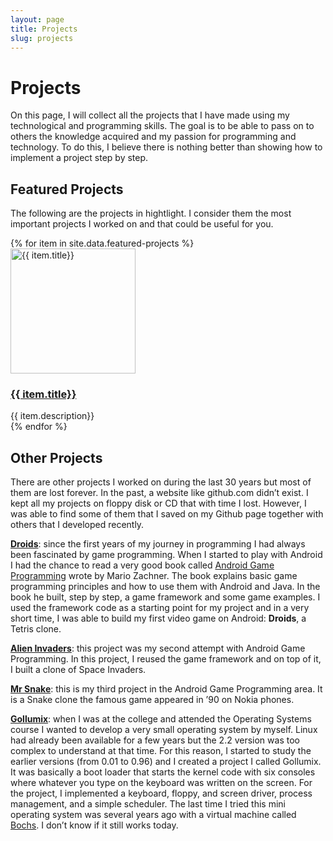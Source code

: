 ```yaml
---
layout: page
title: Projects
slug: projects
---
```

# Projects

On this page, I will collect all the projects that I have made using my technological and programming skills. The goal is to be able to pass on to others the knowledge acquired and my passion for programming and technology. To do this, I believe there is nothing better than showing how to implement a project step by step.

## Featured Projects

The following are the projects in hightlight. I consider them the most important projects I worked on and that could be useful for you.

<div class="featured-projects-area">
{% for item in site.data.featured-projects %}
  <div class="featured-projects-box">
    <div class="featured-projects-image">
      <a title="{{ item.title}}" href="{{ item.link}}"><img src="{{ item.image}}" alt="{{ item.title}}" width="200" height="auto"/></a>
    </div>
      <div class="featured-projects-title">
        <h3><a title="{{ item.title}}" href="{{ item.link}}">{{ item.title}}</a></h3>
      </div>
    <div class="featured-projects-text">{{ item.description}}</div>
  </div>
{% endfor %}
</div>

## Other Projects

There are other projects I worked on during the last 30 years but most of them are lost forever. In the past, a website like github.com didn’t exist. I kept all my projects on floppy disk or CD that with time I lost. However, I was able to find some of them that I saved on my Github page together with others that I developed recently.

**[Droids](https://github.com/sasadangelo/Droids)**: since the first years of my journey in programming I had always been fascinated by game programming. When I started to play with Android I had the chance to read a very good book called [Android Game Programming](https://www.amazon.it/Beginning-Android-Games-English-Zechner-ebook/dp/B00A4EH7D0/ref=sr_1_1?__mk_it_IT=%C3%85M%C3%85%C5%BD%C3%95%C3%91&dchild=1&keywords=android+game+programming+mario&qid=1593502057&sr=8-1) wrote by Mario Zachner. The book explains basic game programming principles and how to use them with Android and Java. In the book he built, step by step, a game framework and some game examples. I used the framework code as a starting point for my project and in a very short time, I was able to build my first video game on Android: **Droids**, a Tetris clone.

**[Alien Invaders](https://github.com/sasadangelo/AlienInvaders)**: this project was my second attempt with Android Game Programming. In this project, I reused the game framework and on top of it, I built a clone of Space Invaders.

**[Mr Snake](https://github.com/sasadangelo/AlienInvaders)**: this is my third project in the Android Game Programming area. It is a Snake clone the famous game appeared in ’90 on Nokia phones.

**[Gollumix](https://github.com/sasadangelo/gollumix)**: when I was at the college and attended the Operating Systems course I wanted to develop a very small operating system by myself. Linux had already been available for a few years but the 2.2 version was too complex to understand at that time. For this reason, I started to study the earlier versions (from 0.01 to 0.96) and I created a project I called Gollumix. It was basically a boot loader that starts the kernel code with six consoles where whatever you type on the keyboard was written on the screen. For the project, I implemented a keyboard, floppy, and screen driver, process management, and a simple scheduler. The last time I tried this mini operating system was several years ago with a virtual machine called [Bochs](http://bochs.sourceforge.net/). I don’t know if it still works today.
